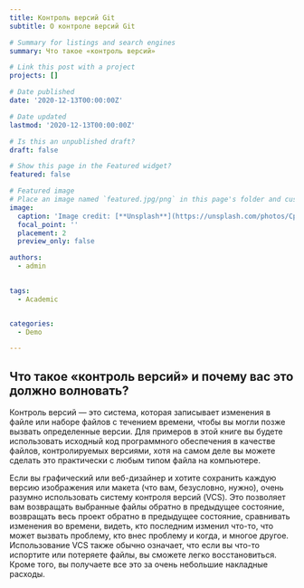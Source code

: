 ```yaml
---
title: Контроль версий Git
subtitle: О контроле версий Git

# Summary for listings and search engines
summary: Что такое «контроль версий»

# Link this post with a project
projects: []

# Date published
date: '2020-12-13T00:00:00Z'

# Date updated
lastmod: '2020-12-13T00:00:00Z'

# Is this an unpublished draft?
draft: false

# Show this page in the Featured widget?
featured: false

# Featured image
# Place an image named `featured.jpg/png` in this page's folder and customize its options here.
image:
  caption: 'Image credit: [**Unsplash**](https://unsplash.com/photos/CpkOjOcXdUY)'
  focal_point: ''
  placement: 2
  preview_only: false

authors:
  - admin
 

tags:
  - Academic


categories:
  - Demo

---
```

## Что такое «контроль версий» и почему вас это должно волновать?
Контроль версий — это система, которая записывает изменения в файле или наборе файлов с течением времени, чтобы вы могли позже вызвать определенные версии. Для примеров в этой книге вы будете использовать исходный код программного обеспечения в качестве файлов, контролируемых версиями, хотя на самом деле вы можете сделать это практически с любым типом файла на компьютере.

Если вы графический или веб-дизайнер и хотите сохранить каждую версию изображения или макета (что вам, безусловно, нужно), очень разумно использовать систему контроля версий (VCS). Это позволяет вам возвращать выбранные файлы обратно в предыдущее состояние, возвращать весь проект обратно в предыдущее состояние, сравнивать изменения во времени, видеть, кто последним изменил что-то, что может вызвать проблему, кто внес проблему и когда, и многое другое. Использование VCS также обычно означает, что если вы что-то испортите или потеряете файлы, вы сможете легко восстановиться. Кроме того, вы получаете все это за очень небольшие накладные расходы.

